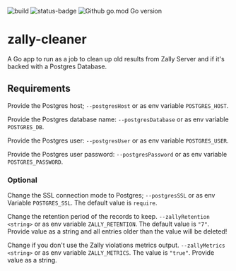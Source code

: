 ![build](https://github.com/Whyeasy/zally-cleaner/workflows/build/badge.svg)
![status-badge](https://goreportcard.com/badge/github.com/Whyeasy/zally-cleaner)
![Github go.mod Go version](https://img.shields.io/github/go-mod/go-version/Whyeasy/zally-cleaner)

# zally-cleaner

A Go app to run as a job to clean up old results from Zally Server and if it's backed with a Postgres Database.

## Requirements

Provide the Postgres host; `--postgresHost` or as env variable `POSTGRES_HOST`.

Provide the Postgres database name: `--postgresDatabase` or as env variable `POSTGRES_DB`.

Provide the Postgres user: `--postgresUser` or as env variable `POSTGRES_USER`.

Provide the Postgres user password: `--postgresPassword` or as env variable `POSTGRES_PASSWORD`.

### Optional

Change the SSL connection mode to Postgres; `--postgresSSL` or as env Variable `POSTGRES_SSL`. The default value is `require`.

Change the retention period of the records to keep. `--zallyRetention <string>` or as env variable `ZALLY_RETENTION`. The default value is `"7"`. Provide value as a string and all entries older than the value will be deleted!

Change if you don't use the Zally violations metrics output. `--zallyMetrics <string>` or as env variable `ZALLY_METRICS`. The value is `"true"`. Provide value as a string.
